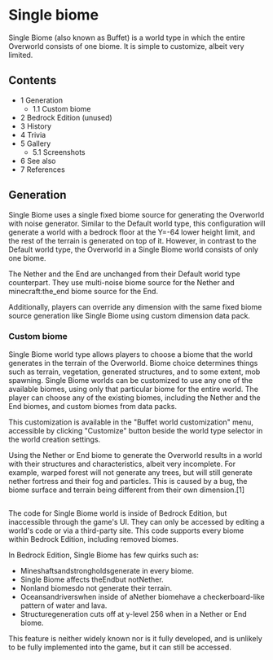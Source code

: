 # Single biome
Single Biome (also known as Buffet) is a world type in which the entire Overworld consists of one biome. It is simple to customize, albeit very limited.

## Contents
- 1 Generation
	- 1.1 Custom biome
- 2 Bedrock Edition (unused)
- 3 History
- 4 Trivia
- 5 Gallery
	- 5.1 Screenshots
- 6 See also
- 7 References

## Generation
Single Biome uses a single fixed biome source for generating the Overworld with noise generator. Similar to the Default world type, this configuration will generate a world with a bedrock floor at the Y=-64 lower height limit, and the rest of the terrain is generated on top of it. However, in contrast to the Default world type, the Overworld in a Single Biome world consists of only one biome.

The Nether and the End are unchanged from their Default world type counterpart. They use multi-noise biome source for the Nether and minecraft:the_end biome source for the End.

Additionally, players can override any dimension with the same fixed biome source generation like Single Biome using custom dimension data pack.

### Custom biome
Single Biome world type allows players to choose a biome that the world generates in the terrain of the Overworld. Biome choice determines things such as terrain, vegetation, generated structures, and to some extent, mob spawning. Single Biome worlds can be customized to use any one of the available biomes, using only that particular biome for the entire world. The player can choose any of the existing biomes, including the Nether and the End biomes, and custom biomes from data packs.

This customization is available in the "Buffet world customization" menu, accessible by clicking "Customize" button beside the world type selector in the world creation settings.

Using the Nether or End biome to generate the Overworld results in a world with their structures and characteristics, albeit very incomplete. For example, warped forest will not generate any trees, but will still generate nether fortress and their fog and particles. This is caused by a bug, the biome surface and terrain being different from their own dimension.[1]

## 
The code for Single Biome world is inside of Bedrock Edition, but inaccessible through the game's UI. They can only be accessed by editing a world's code or via a third-party site. This code supports every biome within Bedrock Edition, including removed biomes.

In Bedrock Edition, Single Biome has few quirks such as:

- Mineshaftsandstrongholdsgenerate in every biome.
- Single Biome affects theEndbut notNether.
- Nonland biomesdo not generate their terrain.
- Oceansandriverswhen inside of aNether biomehave a checkerboard-like pattern of water and lava.
- Structuregeneration cuts off at y-level 256 when in a Nether or End biome.

This feature is neither widely known nor is it fully developed, and is unlikely to be fully implemented into the game, but it can still be accessed.

